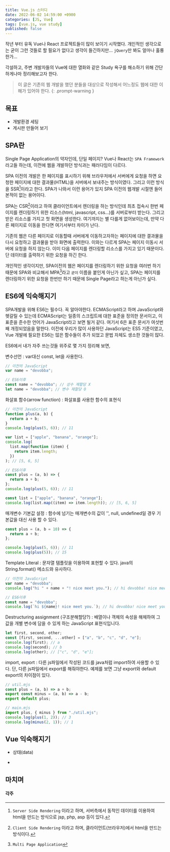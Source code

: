 ```yaml
---
title: Vue.js 스터디
date: 2022-06-02 14:59:00 +0900
categories: [JS, Vue]
tags: [vue.js, vue study]
published: false
---
```


작년 부터 유독 Vue나 React 프로젝트들이 많이 보이기 시작했다.
개인적인 생각으로는 굳이 그런 것들로 할 필요가 없다고 생각이 들긴하지만...
`jQuery`만 봐도 얼마나 훌륭한가...

각설하고, 주변 개발자들의 Vue에 대한 열화와 같은 Study 욕구를 해소하기 위해 간단하게나마 정리해보고자 한다.

<!-- prettier-ignore -->
> 이 글은 기존의 웹 개발을 했던 분들을 대상으로 작성해서 어느정도 웹에 대한 이해가 있어야 한다.
{: .prompt-warning }

## 목표

- 개발환경 세팅
- 게시판 만들어 보기

## SPA란

Single Page Application의 약자인데, 단일 페이지? Vue나 React는 `SPA Framework`라고들 하는데, 이전에 웹을 개발하던 방식과는 패러다임이 다르다.

SPA 이전의 개발은 한 페이지를 표시하기 위해 브라우저에서 서버에게 요청을 하면 요청한 페이지에 대한 결과물(HTML)을 서버에서 보내주는 방식이였다.
그리고 이런 방식을 SSR[^ssr]이라고 한다. SPA가 나와서 이런 용어가 있지 SPA 이전의 웹개발 시절엔 들어본적이 없는 용어이다.

SPA는 CSR[^csr]이라고 하여 클라이언트에서 렌더링을 하는 방식인데 최초 접속시 한번 페이지를 렌더링하기 위한 리소스(html, javascript, css...)를 서버로부터 받는다.
그리고 받은 리소스를 가지고 첫 화면을 생성한다. 여기까지는 별 다를게 없어보이는데, 만약 다른 페이지로 이동을 한다면 여기서부터 차이가 난다.

기존의 웹은 다른 페이지로 이동할때 서버에게 이동하고자하는 페이지에 대한 결과물을 다시 요청하고 결과물을 받아 화면에 출력한다.
이와는 다르게 SPA는 페이지 이동시 서버에 요청을 하지 않는다. 이미 다음 페이지를 렌더링할 리소스를 가지고 있기 때문이다. 단 데이터를 출력하기 위한 요청을 하긴 한다.

개인적인 생각이지만, SPA이전의 웹은 페이지를 렌더링하기 위한 요청을 여러번 하기 때문에 SPA와 비교해서 MPA[^mpa]라고 `굳이` 이름을 붙인게 아닌가 싶고,
SPA는 페이지를 렌더링하기 위한 요청을 한번만 하기 때문에 Single Page라고 하는게 아닌가 싶다.

## ES6에 익숙해지기

SPA개발을 위해 ES6는 필수다. 꼭 알아야한다.
ECMAScript라고 하며 JavaScript와 헷갈릴 수 있는데 ECMAScript는 일종의 스크립트에 대한 표준을 정의한 문서이고, 이 표준을 준수한 언어가 JavaScript라고 보면 될거 같다.
여기서 6은 표준 문서가 여섯번째 개정되었음을 말한다.
이전에 우리가 많이 사용하던 JavaScript는 ES5 기준이였고, Vue 개발에 필요한 ES6는 많은 함수들이 추가 되었고 문법 자체도 생소한 것들이 많다.

ES6에서 내가 자주 쓰는것들 위주로 몇 가지 정리해 보면,

변수선언
: var대신 const, let을 사용한다.

```javascript
// 이전의 JavaScript
var name = "devobba";

// ES6이후
const name = "devobba"; // 상수 재할당 X
let name = "devobba"; // 변수 재할당 O
```

화살표 함수(arrow function)
: 화살표를 사용한 함수의 표현식

```javascript
// 이전의 JavaScript
function plus(a, b) {
  return a + b;
}
console.log(plus(5, 6)); // 11

var list = ["apple", "banana", "orange"];
console.log(
  list.map(function (item) {
    return item.length;
  })
); // [5, 6, 5]

// ES6이후
const plus = (a, b) => {
  return a + b;
};
console.log(plus(5, 6)); // 11

const list = ["apple", "banana", "orange"];
console.log(list.map((item) => item.length)); // [5, 6, 5]
```

매개변수 기본값 설정
: 함수에 넘기는 매개변수의 값이 '', null, undefined일 경우 기본값을 대신 사용 할 수 있다.

```javascript
const plus = (a, b = 10) => {
  return a + b;
};

console.log(plus(5, 6)); // 11
console.log(plus(5)); // 15
```

Template Literal
: 문자열 템플릿을 이용하여 표현할 수 있다. java의 String.format() 메소드와 유사하다.

```javascript
// 이전의 JavaScript
var name = "devobba";
console.log("hi " + name + "! nice meet you."); // hi devobba! nice meet you.

// ES6이후
const name = "devobba";
console.log(`hi ${name}! nice meet you.`); // hi devobba! nice meet you.
```

Destructuring assignment (구조분해할당?)
: 배열이나 객체의 속성을 해체하여 그 값을 개별 변수에 담을 수 있게 하는 JavaScript 표현식입니다.

```javascript
let first, second, other;
const [first, second, ...other] = ["a", "b", "c", "d", "e"];
console.log(first); // a
console.log(second); // b
console.log(other); // ["c", "d", "e"];
```

import, export
: 다른 js파일에서 작성된 코드를 java처럼 import하여 사용할 수 있다. 단, 다른 js파일에서 export를 해줘야한다. 예제를 보면 그냥 export와 default export의 차이점이 있다.

```javascript
// util.mjs
const plus = (a, b) => a + b;
export const minus = (a, b) => a - b;
export default plus;

// main.mjs
import plus, { minus } from "./util.mjs";
console.log(plus(1, 2)); // 3
console.log(minus(2, 1)); // 1
```

## Vue 익숙해지기

- 상태(data)

-

## 마치며

#### 각주

[^ssr]: `Server Side Rendering` 이라고 하며, 서버측에서 동적인 데이터를 이용하여 html을 만드는 방식으로 jsp, php, asp 등이 있다.
[^csr]: `Client Side Rendering` 이라고 하며, 클라이언트(브라우저)에서 html을 만드는 방식이다.
[^mpa]: `Multi Page Application`
